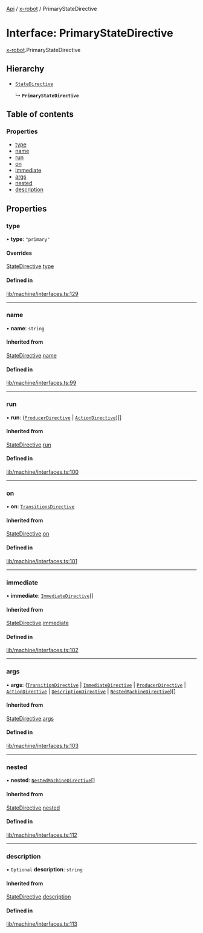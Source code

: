 [Api](../README.md) / [x-robot](../modules/x_robot.md) / PrimaryStateDirective

# Interface: PrimaryStateDirective

[x-robot](../modules/x_robot.md).PrimaryStateDirective

## Hierarchy

- [`StateDirective`](x_robot.StateDirective.md)

  ↳ **`PrimaryStateDirective`**

## Table of contents

### Properties

- [type](x_robot.PrimaryStateDirective.md#type)
- [name](x_robot.PrimaryStateDirective.md#name)
- [run](x_robot.PrimaryStateDirective.md#run)
- [on](x_robot.PrimaryStateDirective.md#on)
- [immediate](x_robot.PrimaryStateDirective.md#immediate)
- [args](x_robot.PrimaryStateDirective.md#args)
- [nested](x_robot.PrimaryStateDirective.md#nested)
- [description](x_robot.PrimaryStateDirective.md#description)

## Properties

### type

• **type**: ``"primary"``

#### Overrides

[StateDirective](x_robot.StateDirective.md).[type](x_robot.StateDirective.md#type)

#### Defined in

[lib/machine/interfaces.ts:129](https://github.com/Masquerade-Circus/x-robot/blob/5edbfcd/lib/machine/interfaces.ts#L129)

___

### name

• **name**: `string`

#### Inherited from

[StateDirective](x_robot.StateDirective.md).[name](x_robot.StateDirective.md#name)

#### Defined in

[lib/machine/interfaces.ts:99](https://github.com/Masquerade-Circus/x-robot/blob/5edbfcd/lib/machine/interfaces.ts#L99)

___

### run

• **run**: ([`ProducerDirective`](x_robot.ProducerDirective.md) \| [`ActionDirective`](x_robot.ActionDirective.md))[]

#### Inherited from

[StateDirective](x_robot.StateDirective.md).[run](x_robot.StateDirective.md#run)

#### Defined in

[lib/machine/interfaces.ts:100](https://github.com/Masquerade-Circus/x-robot/blob/5edbfcd/lib/machine/interfaces.ts#L100)

___

### on

• **on**: [`TransitionsDirective`](x_robot.TransitionsDirective.md)

#### Inherited from

[StateDirective](x_robot.StateDirective.md).[on](x_robot.StateDirective.md#on)

#### Defined in

[lib/machine/interfaces.ts:101](https://github.com/Masquerade-Circus/x-robot/blob/5edbfcd/lib/machine/interfaces.ts#L101)

___

### immediate

• **immediate**: [`ImmediateDirective`](x_robot.ImmediateDirective.md)[]

#### Inherited from

[StateDirective](x_robot.StateDirective.md).[immediate](x_robot.StateDirective.md#immediate)

#### Defined in

[lib/machine/interfaces.ts:102](https://github.com/Masquerade-Circus/x-robot/blob/5edbfcd/lib/machine/interfaces.ts#L102)

___

### args

• **args**: ([`TransitionDirective`](x_robot.TransitionDirective.md) \| [`ImmediateDirective`](x_robot.ImmediateDirective.md) \| [`ProducerDirective`](x_robot.ProducerDirective.md) \| [`ActionDirective`](x_robot.ActionDirective.md) \| [`DescriptionDirective`](x_robot.DescriptionDirective.md) \| [`NestedMachineDirective`](x_robot.NestedMachineDirective.md))[]

#### Inherited from

[StateDirective](x_robot.StateDirective.md).[args](x_robot.StateDirective.md#args)

#### Defined in

[lib/machine/interfaces.ts:103](https://github.com/Masquerade-Circus/x-robot/blob/5edbfcd/lib/machine/interfaces.ts#L103)

___

### nested

• **nested**: [`NestedMachineDirective`](x_robot.NestedMachineDirective.md)[]

#### Inherited from

[StateDirective](x_robot.StateDirective.md).[nested](x_robot.StateDirective.md#nested)

#### Defined in

[lib/machine/interfaces.ts:112](https://github.com/Masquerade-Circus/x-robot/blob/5edbfcd/lib/machine/interfaces.ts#L112)

___

### description

• `Optional` **description**: `string`

#### Inherited from

[StateDirective](x_robot.StateDirective.md).[description](x_robot.StateDirective.md#description)

#### Defined in

[lib/machine/interfaces.ts:113](https://github.com/Masquerade-Circus/x-robot/blob/5edbfcd/lib/machine/interfaces.ts#L113)
